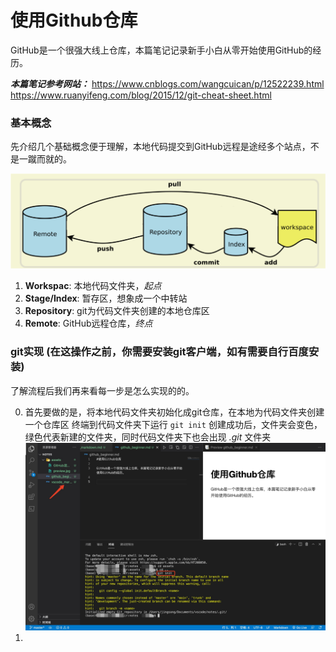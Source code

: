 # 使用Github仓库

GitHub是一个很强大线上仓库，本篇笔记记录新手小白从零开始使用GitHub的经历。

***本篇笔记参考网站：***
https://www.cnblogs.com/wangcuican/p/12522239.html
https://www.ruanyifeng.com/blog/2015/12/git-cheat-sheet.html

### 基本概念

先介绍几个基础概念便于理解，本地代码提交到GitHub远程是途经多个站点，不是一蹴而就的。

![](assets/GitHub流程.png)

1. **Workspac**: 本地代码文件夹，*起点*
2. **Stage/Index**: 暂存区，想象成一个中转站
3. **Repository**: git为代码文件夹创建的本地仓库区
4. **Remote**: GitHub远程仓库，*终点*

### git实现 (在这操作之前，你需要安装git客户端，如有需要自行百度安装)
了解流程后我们再来看每一步是怎么实现的的。

0. 首先要做的是，将本地代码文件夹初始化成git仓库，在本地为代码文件夹创建一个仓库区
   终端到代码文件夹下运行 `git init`
   创建成功后，文件夹会变色，绿色代表新建的文件夹，同时代码文件夹下也会出现 *.git* 文件夹
   ![](assets/initial%20local%20repository.jpg)
1. 